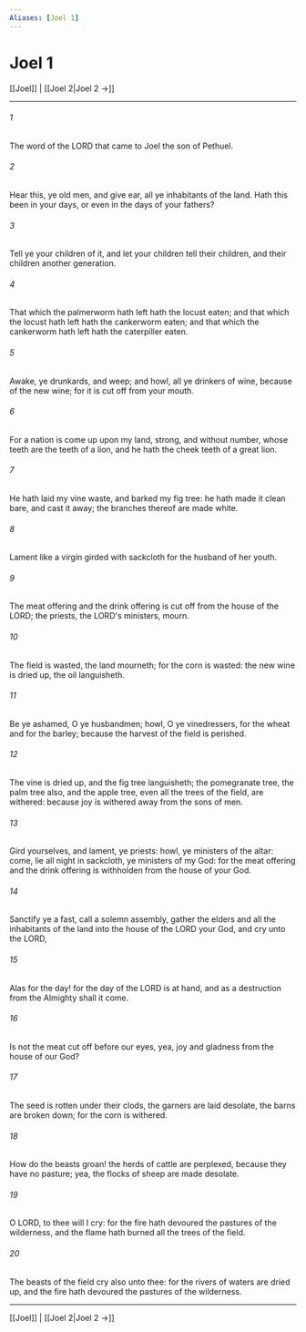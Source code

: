 ```yaml
---
Aliases: [Joel 1]
---
```

# Joel 1

[[Joel]] | [[Joel 2|Joel 2 →]]
***



###### 1 
The word of the LORD that came to Joel the son of Pethuel. 

###### 2 
Hear this, ye old men, and give ear, all ye inhabitants of the land. Hath this been in your days, or even in the days of your fathers? 

###### 3 
Tell ye your children of it, and let your children tell their children, and their children another generation. 

###### 4 
That which the palmerworm hath left hath the locust eaten; and that which the locust hath left hath the cankerworm eaten; and that which the cankerworm hath left hath the caterpiller eaten. 

###### 5 
Awake, ye drunkards, and weep; and howl, all ye drinkers of wine, because of the new wine; for it is cut off from your mouth. 

###### 6 
For a nation is come up upon my land, strong, and without number, whose teeth are the teeth of a lion, and he hath the cheek teeth of a great lion. 

###### 7 
He hath laid my vine waste, and barked my fig tree: he hath made it clean bare, and cast it away; the branches thereof are made white. 

###### 8 
Lament like a virgin girded with sackcloth for the husband of her youth. 

###### 9 
The meat offering and the drink offering is cut off from the house of the LORD; the priests, the LORD's ministers, mourn. 

###### 10 
The field is wasted, the land mourneth; for the corn is wasted: the new wine is dried up, the oil languisheth. 

###### 11 
Be ye ashamed, O ye husbandmen; howl, O ye vinedressers, for the wheat and for the barley; because the harvest of the field is perished. 

###### 12 
The vine is dried up, and the fig tree languisheth; the pomegranate tree, the palm tree also, and the apple tree, even all the trees of the field, are withered: because joy is withered away from the sons of men. 

###### 13 
Gird yourselves, and lament, ye priests: howl, ye ministers of the altar: come, lie all night in sackcloth, ye ministers of my God: for the meat offering and the drink offering is withholden from the house of your God. 

###### 14 
Sanctify ye a fast, call a solemn assembly, gather the elders and all the inhabitants of the land into the house of the LORD your God, and cry unto the LORD, 

###### 15 
Alas for the day! for the day of the LORD is at hand, and as a destruction from the Almighty shall it come. 

###### 16 
Is not the meat cut off before our eyes, yea, joy and gladness from the house of our God? 

###### 17 
The seed is rotten under their clods, the garners are laid desolate, the barns are broken down; for the corn is withered. 

###### 18 
How do the beasts groan! the herds of cattle are perplexed, because they have no pasture; yea, the flocks of sheep are made desolate. 

###### 19 
O LORD, to thee will I cry: for the fire hath devoured the pastures of the wilderness, and the flame hath burned all the trees of the field. 

###### 20 
The beasts of the field cry also unto thee: for the rivers of waters are dried up, and the fire hath devoured the pastures of the wilderness.

***
[[Joel]] | [[Joel 2|Joel 2 →]]
